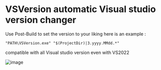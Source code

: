 # VSVersion automatic Visual studio version changer

Use Post-Build to set the version to your liking here is an example : 

``` "PATH\VSVersion.exe" "$(ProjectDir)|3.yyyy.MMdd.*" ```

compatible with all Visual studio version even with VS2022


![image](https://user-images.githubusercontent.com/6674347/126878348-c04d5727-dbce-474d-8982-eb0b114c3dbb.png)
